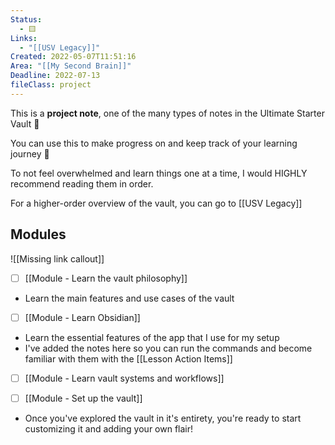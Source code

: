 ```yaml
---
Status:
  - 🟨
Links:
  - "[[USV Legacy]]"
Created: 2022-05-07T11:51:16
Area: "[[My Second Brain]]"
Deadline: 2022-07-13
fileClass: project
---
```

This is a **project note**, one of the many types of notes in the Ultimate Starter Vault 🤩

You can use this to make progress on and keep track of your learning journey 🚀

To not feel overwhelmed and learn things one at a time, I would HIGHLY recommend reading them in order.

For a higher-order overview of the vault, you can go to [[USV Legacy]]

## Modules

![[Missing link callout]]

- [ ] [[Module - Learn the vault philosophy]]
- Learn the main features and use cases of the vault

- [ ] [[Module - Learn Obsidian]]
- Learn the essential features of the app that I use for my setup
- I've added the notes here so you can run the commands and become familiar with them with the [[Lesson Action Items]]

- [ ] [[Module - Learn vault systems and workflows]]

- [ ] [[Module - Set up the vault]] 
- Once you've explored the vault in it's entirety, you're ready to start customizing it and adding your own flair!

